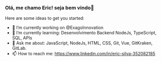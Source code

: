### Olá, me chamo Eric! seja bem vindo👋


Here are some ideas to get you started:

- 🔭 I’m currently working on @ExagoInnovation
- 🌱 I’m currently learning: Desenvolvimento Backend NodeJs, TypeScript, SQL, APIs
- 💬 Ask me about: JavaScript, NodeJs, HTML, CSS, Git, Vue, GitKraken, GitLab.
- 📫 How to reach me: https://www.linkedin.com/in/eric-silva-352082185

